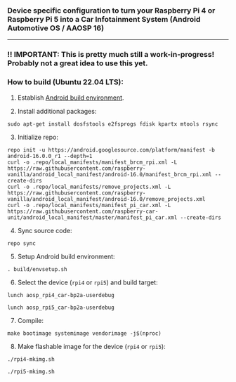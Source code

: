 ### Device specific configuration to turn your Raspberry Pi 4 or Raspberry Pi 5 into a Car Infotainment System (Android Automotive OS / AAOSP 16)

***

### **!! IMPORTANT:** This is pretty much still a **work-in-progress**! Probably not a great idea to use this yet. 

### How to build (Ubuntu 22.04 LTS):

1. Establish [Android build environment](https://source.android.com/docs/setup/start/requirements).

2. Install additional packages:

```
sudo apt-get install dosfstools e2fsprogs fdisk kpartx mtools rsync
```

3. Initialize repo:

```
repo init -u https://android.googlesource.com/platform/manifest -b android-16.0.0_r1 --depth=1
curl -o .repo/local_manifests/manifest_brcm_rpi.xml -L https://raw.githubusercontent.com/raspberry-vanilla/android_local_manifest/android-16.0/manifest_brcm_rpi.xml --create-dirs
curl -o .repo/local_manifests/remove_projects.xml -L https://raw.githubusercontent.com/raspberry-vanilla/android_local_manifest/android-16.0/remove_projects.xml
curl -o .repo/local_manifests/manifest_pi_car.xml -L https://raw.githubusercontent.com/raspberry-car-unit/android_local_manifest/master/manifest_pi_car.xml --create-dirs
```

4. Sync source code:

```
repo sync
```

5. Setup Android build environment:

```
. build/envsetup.sh
```

6. Select the device (`rpi4` or `rpi5`) and build target:

```
lunch aosp_rpi4_car-bp2a-userdebug
```
```
lunch aosp_rpi5_car-bp2a-userdebug
```
7. Compile:

```
make bootimage systemimage vendorimage -j$(nproc)
```

8. Make flashable image for the device (`rpi4` or `rpi5`):

```
./rpi4-mkimg.sh
```
```
./rpi5-mkimg.sh
```
